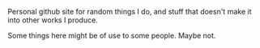 Personal github site for random things I do, and stuff that doesn't make it into other works I produce.

Some things here might be of use to some people. Maybe not. 

<!---
andrewlis83/andrewlis83 is a ✨ special ✨ repository because its `README.md` (this file) appears on your GitHub profile.
You can click the Preview link to take a look at your changes.
--->
